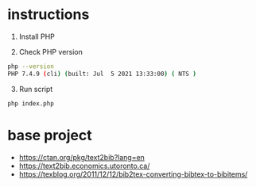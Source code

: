 # instructions

1. Install PHP

2. Check PHP version 
```sh
php --version
PHP 7.4.9 (cli) (built: Jul  5 2021 13:33:00) ( NTS )
```

3. Run script
```sh
php index.php
```

# base project
- https://ctan.org/pkg/text2bib?lang=en
- https://text2bib.economics.utoronto.ca/
- https://texblog.org/2011/12/12/bib2tex-converting-bibtex-to-bibitems/
